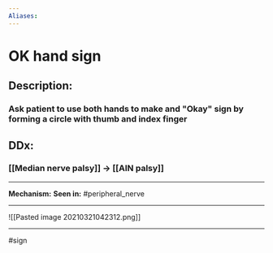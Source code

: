 ```yaml
---
Aliases:
---
```

# OK hand sign
## Description:
### Ask patient to use both hands to make and "Okay" sign by forming a circle with thumb and index finger
## DDx:
### [[Median nerve palsy]] -> [[AIN palsy]]

---
**Mechanism:**
**Seen in:**  #peripheral_nerve 

---
![[Pasted image 20210321042312.png]]

---
#sign 